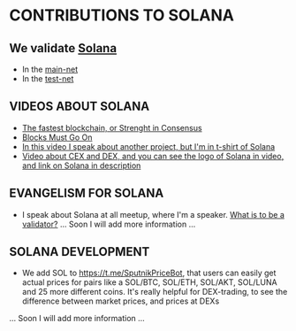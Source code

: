 # CONTRIBUTIONS TO SOLANA

## We validate [Solana](https://solana.com)

- In the [main-net](https://www.validators.app/validators/mainnet/9PViHDmiezXQfeYDveJrcfkXCQVCcsfhpo32cjHUeZVj)
- In the [test-net](https://www.validators.app/validators/testnet/HZX4MWsSDzRerGuV6kgtj5sGM3dcX9doaiN7qr5y9MAw)

## VIDEOS ABOUT SOLANA

- [The fastest blockchain, or Strenght in Consensus](https://youtu.be/00qqPGOwpTg)
- [Blocks Must Go On](https://youtu.be/a90VyAxoGyY)
- [In this video I speak about another project, but I'm in t-shirt of Solana](https://youtu.be/0JDAcUF1iUo)
- [Video about CEX and DEX, and you can see the logo of Solana in video, and link on Solana in description](https://youtu.be/wKQ7NyRD4ZQ?t=695)

## EVANGELISM FOR SOLANA

- I speak about Solana at all meetup, where I'm a speaker. [What is to be a validator?](https://youtu.be/KKRWpayLAf8?t=190)
... Soon I will add more information ...

## SOLANA DEVELOPMENT

- We add SOL to https://t.me/SputnikPriceBot, that users can easily get actual prices for pairs like a SOL/BTC, SOL/ETH, SOL/AKT, SOL/LUNA and 25 more different coins. It's really helpful for DEX-trading, to see the difference between market prices, and prices at DEXs

... Soon I will add more information ...

